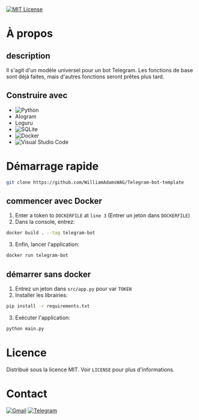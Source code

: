 <a id="readme-top"></a>
[![MIT License][license-shield]][license-url]

# À propos 

## description

Il s'agit d'un modèle universel pour un bot Telegram. Les fonctions de base sont déjà faites, mais d'autres fonctions seront prêtes plus tard.

## Construire avec

* ![Python](https://img.shields.io/badge/python-3670A0?style=for-the-badge&logo=python&logoColor=ffdd54)
* AIogram
* Loguru
* ![SQLite](https://img.shields.io/badge/sqlite-%2307405e.svg?style=for-the-badge&logo=sqlite&logoColor=white)
* ![Docker](https://img.shields.io/badge/docker-%230db7ed.svg?style=for-the-badge&logo=docker&logoColor=white)
* ![Visual Studio Code](https://img.shields.io/badge/Visual%20Studio%20Code-0078d7.svg?style=for-the-badge&logo=visual-studio-code&logoColor=white)

# Démarrage rapide

```sh
git clone https://github.com/WilliamAdamsWAG/Telegram-bot-template
```

## commencer avec Docker

1. Enter a token to `DOCKERFILE` at `line 3` (Entrer un jeton dans `DOCKERFILE`)
2. Dans la console, entrez:
```sh
docker build . --tag telegram-bot
```
3. Enfin, lancer l'application: 
```sh
docker run telegram-bot
```

## démarrer sans docker

1. Entrez un jeton dans `src/app.py` pour var `TOKEN`
2. Installer les librairies:
```sh
pip install -r requirements.txt
```
3. Exécuter l'application: 
```sh
python main.py
```

# Licence

Distribué sous la licence MIT. Voir `LICENSE` pour plus d'informations.

# Contact

[![Gmail][gmail-shield]][gmail-url]
[![Telegram][telegram-shield]][telegram-url]

[gmail-shield]: https://img.shields.io/badge/Gmail-D14836?style=for-the-badge&logo=gmail&logoColor=white
[gmail-url]: mailto:williamadams.aurora@gmail.com
[telegram-shield]: https://img.shields.io/badge/Telegram-2CA5E0?style=for-the-badge&logo=telegram&logoColor=white
[telegram-url]: https://t.me/WilliamAdams_group
[license-shield]: https://img.shields.io/github/license/othneildrew/Best-README-Template.svg?style=for-the-badge
[license-url]: https://github.com/WilliamAdamsWAG/Telegram-bot-template/blob/master/LICENSE